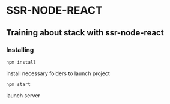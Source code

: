 # SSR-NODE-REACT

## Training about stack with ssr-node-react

### Installing

`npm install`

install necessary folders to launch project

`npm start`

launch server
